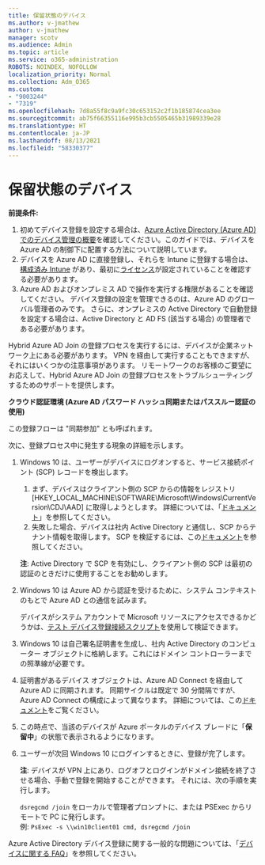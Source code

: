 ```yaml
---
title: 保留状態のデバイス
ms.author: v-jmathew
author: v-jmathew
manager: scotv
ms.audience: Admin
ms.topic: article
ms.service: o365-administration
ROBOTS: NOINDEX, NOFOLLOW
localization_priority: Normal
ms.collection: Adm_O365
ms.custom:
- "9003244"
- "7319"
ms.openlocfilehash: 7d8a55f8c9a9fc30c653152c2f1b185874cea3ee
ms.sourcegitcommit: ab75f66355116e995b3cb5505465b31989339e28
ms.translationtype: HT
ms.contentlocale: ja-JP
ms.lasthandoff: 08/13/2021
ms.locfileid: "58330377"
---
```

# <a name="device-in-pending-state"></a>保留状態のデバイス

**前提条件:**

1. 初めてデバイス登録を設定する場合は、[Azure Active Directory (Azure AD) でのデバイス管理の概要](https://docs.microsoft.com/azure/active-directory/devices/overview?WT.mc_id=Portal-Microsoft_Azure_Support)を確認してください。このガイドでは、デバイスを Azure AD の制御下に配置する方法について説明しています。
2. デバイスを Azure AD に直接登録し、それらを Intune に登録する場合は、[構成済み Intune](https://docs.microsoft.com/mem/intune/enrollment/device-enrollment?WT.mc_id=Portal-Microsoft_Azure_Support) があり、最初に[ライセンス](https://docs.microsoft.com/mem/intune/fundamentals/licenses-assign?WT.mc_id=Portal-Microsoft_Azure_Support)が設定されていることを確認する必要があります。
3. Azure AD およびオンプレミス AD で操作を実行する権限があることを確認してください。 デバイス登録の設定を管理できるのは、Azure AD のグローバル管理者のみです。 さらに、オンプレミスの Active Directory で自動登録を設定する場合は、Active Directory と AD FS (該当する場合) の管理者である必要があります。

Hybrid Azure AD Join の登録プロセスを実行するには、デバイスが企業ネットワーク上にある必要があります。 VPN を経由して実行することもできますが、それにはいくつかの注意事項があります。 リモートワークのお客様のご要望にお応えして、Hybrid Azure AD Join の登録プロセスをトラブルシューティングするためのサポートを提供します。

**クラウド認証環境 (Azure AD パスワード ハッシュ同期またはパススルー認証の使用)**

この登録フローは "同期参加" とも呼ばれます。

次に、登録プロセス中に発生する現象の詳細を示します。

1. Windows 10 は、ユーザーがデバイスにログオンすると、サービス接続ポイント (SCP) レコードを検出します。

    1. まず、デバイスはクライアント側の SCP からの情報をレジストリ [HKEY_LOCAL_MACHINE\SOFTWARE\Microsoft\Windows\CurrentVersion\CDJ\AAD] に取得しようとします。 詳細については、「[ドキュメント](https://docs.microsoft.com/azure/active-directory/devices/hybrid-azuread-join-control)」を参照してください。
    1. 失敗した場合、デバイスは社内 Active Directory と通信し、SCP からテナント情報を取得します。 SCP を検証するには、この[ドキュメント](https://docs.microsoft.com/azure/active-directory/devices/hybrid-azuread-join-manual#configure-a-service-connection-point)を参照してください。

    **注**: Active Directory で SCP を有効にし、クライアント側の SCP は最初の認証のときだけに使用することをお勧めします。

2. Windows 10 は Azure AD から認証を受けるために、システム コンテキストのもとで Azure AD との通信を試みます。

    デバイスがシステム アカウントで Microsoft リソースにアクセスできるかどうかは、[テスト デバイス登録接続スクリプト](https://gallery.technet.microsoft.com/Test-Device-Registration-3dc944c0)を使用して検証できます。

3. Windows 10 は自己署名証明書を生成し、社内 Active Directory のコンピューター オブジェクトに格納します。これにはドメイン コントローラーまでの照準線が必要です。

4. 証明書があるデバイス オブジェクトは、Azure AD Connect を経由して Azure AD に同期されます。 同期サイクルは既定で 30 分間隔ですが、Azure AD Connect の構成によって異なります。 詳細については、この[ドキュメント](https://docs.microsoft.com/azure/active-directory/hybrid/how-to-connect-sync-configure-filtering#organizational-unitbased-filtering)をご覧ください。

5. この時点で、当該のデバイスが Azure ポータルのデバイス ブレードに「**保留中**」の状態で表示されるようになります。

6. ユーザーが次回 Windows 10 にログインするときに、登録が完了します。

    **注**: デバイスが VPN 上にあり、ログオフとログインがドメイン接続を終了させる場合、手動で登録を開始することができます。 それには、次の手順を実行します。
    
    `dsregcmd /join` をローカルで管理者プロンプトに、または PSExec からリモートで PC に発行します。\
    例: `PsExec -s \\win10client01 cmd, dsregcmd /join`

Azure Active Directory デバイス登録に関する一般的な問題については、「[デバイスに関する FAQ](https://docs.microsoft.com/azure/active-directory/devices/faq)」を参照してください。

